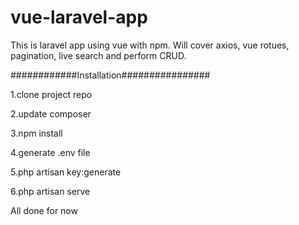 # vue-laravel-app
This is laravel app using vue with npm. Will cover axios, vue rotues, pagination, live search and perform CRUD. 


############Installation################

1.clone project repo

2.update composer

3.npm install

4.generate .env file

5.php artisan key:generate

6.php artisan serve

All done for now
